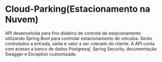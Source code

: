 # Cloud-Parking(Estacionamento na Nuvem)
API desenvolvida para fins didático de controle de estacionamento utilizando Spring Boot para controlar estacionamento de veículos. 
Serão controlados a entrada, saída e valor a ser cobrado do cliente.
A API conta com acesso a banco de dados Postgresql, Spring Security, documentação Swagger e Exception customizada.
